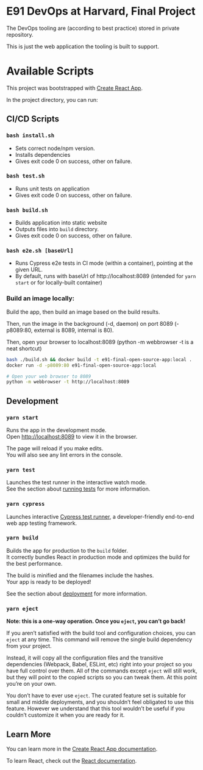 # E91 DevOps at Harvard, Final Project


The DevOps tooling are (according to best practice) stored in private repository.

This is just the web application the tooling is built to support.

# Available Scripts

This project was bootstrapped with [Create React App](https://github.com/facebook/create-react-app).

In the project directory, you can run:

## CI/CD Scripts

### `bash install.sh`

- Sets correct node/npm version.
- Installs dependencies
- Gives exit code 0 on success, other on failure.

### `bash test.sh`

- Runs unit tests on application
- Gives exit code 0 on success, other on failure.

### `bash build.sh`

- Builds application into static website
- Outputs files into `build` directory.
- Gives exit code 0 on success, other on failure.

### `bash e2e.sh [baseUrl]`

- Runs Cypress e2e tests in CI mode (within a container), pointing at the given URL.
- By default, runs with baseUrl of http://localhost:8089 (intended for `yarn start` or for locally-built container)

### Build an image locally:
Build the app, then build an image based on the build results.

Then, run the image in the background (-d, daemon) on port 8089 (-p8089:80, external is 8089, internal is 80).

Then, open your browser to localhost:8089 (python -m webbrowser -t is a neat shortcut)

```bash
bash ./build.sh && docker build -t e91-final-open-source-app:local .
docker run -d -p8089:80 e91-final-open-source-app:local

# Open your web browser to 8089
python -m webbrowser -t http://localhost:8089
```

## Development

### `yarn start`

Runs the app in the development mode.<br />
Open [http://localhost:8089](http://localhost:8089) to view it in the browser.

The page will reload if you make edits.<br />
You will also see any lint errors in the console.

### `yarn test`

Launches the test runner in the interactive watch mode.<br />
See the section about [running tests](https://facebook.github.io/create-react-app/docs/running-tests) for more information.

### `yarn cypress`

Launches interactive [Cypress test runner](https://www.cypress.io/), a developer-friendly end-to-end web app testing framework.

### `yarn build`

Builds the app for production to the `build` folder.<br />
It correctly bundles React in production mode and optimizes the build for the best performance.

The build is minified and the filenames include the hashes.<br />
Your app is ready to be deployed!

See the section about [deployment](https://facebook.github.io/create-react-app/docs/deployment) for more information.

### `yarn eject`

**Note: this is a one-way operation. Once you `eject`, you can’t go back!**

If you aren’t satisfied with the build tool and configuration choices, you can `eject` at any time. This command will remove the single build dependency from your project.

Instead, it will copy all the configuration files and the transitive dependencies (Webpack, Babel, ESLint, etc) right into your project so you have full control over them. All of the commands except `eject` will still work, but they will point to the copied scripts so you can tweak them. At this point you’re on your own.

You don’t have to ever use `eject`. The curated feature set is suitable for small and middle deployments, and you shouldn’t feel obligated to use this feature. However we understand that this tool wouldn’t be useful if you couldn’t customize it when you are ready for it.

## Learn More

You can learn more in the [Create React App documentation](https://facebook.github.io/create-react-app/docs/getting-started).

To learn React, check out the [React documentation](https://reactjs.org/).
